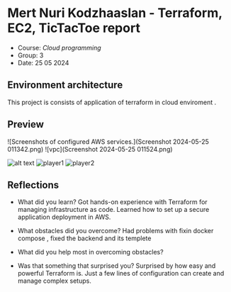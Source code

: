 # Mert Nuri Kodzhaaslan - Terraform, EC2, TicTacToe report

- Course: *Cloud programming*
- Group: 3
- Date: 25 05 2024 

## Environment architecture

This project is consists of application of terraform in cloud enviroment .

## Preview

![Screenshots of configured AWS services.](Screenshot 2024-05-25 011342.png) ![vpc](Screenshot 2024-05-25 011524.png)


 ![alt text](image-2.png) ![player1](image-3.png) ![player2](image-4.png)



## Reflections

- What did you learn?
Got hands-on experience with Terraform for managing infrastructure as code.
Learned how to set up a secure application deployment in AWS.

- What obstacles did you overcome?
Had problems with fixin docker compose , fixed the backend and its templete 

- What did you help most in overcoming obstacles?


- Was that something that surprised you?
Surprised by how easy and powerful Terraform is. Just a few lines of configuration can create and manage complex setups.
